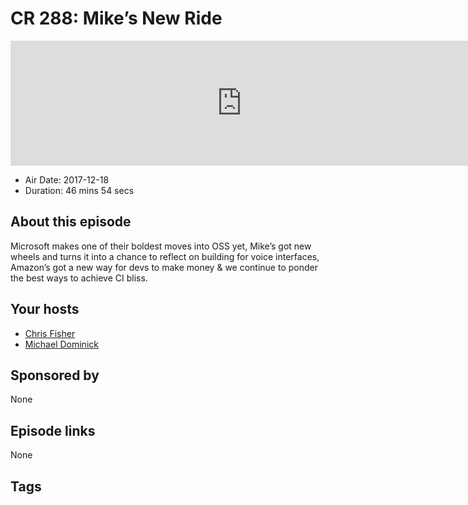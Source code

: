 # CR 288: Mike’s New Ride

<iframe src="https://player.fireside.fm/v2/MLf2ZzhC+ajhmLyIN?theme=dark" width="740" height="200" frameborder="0" scrolling="no"></iframe>

* Air Date: 2017-12-18
* Duration: 46 mins 54 secs

## About this episode

Microsoft makes one of their boldest moves into OSS yet, Mike’s got new wheels and turns it into a chance to reflect on building for voice interfaces, Amazon’s got a new way for devs to make money & we continue to ponder the best ways to achieve CI bliss.

## Your hosts
* [Chris Fisher](https://coder.show/hosts/chrislas)
* [Michael Dominick](https://coder.show/hosts/michael)

## Sponsored by

None



## Episode links

None



## Tags

